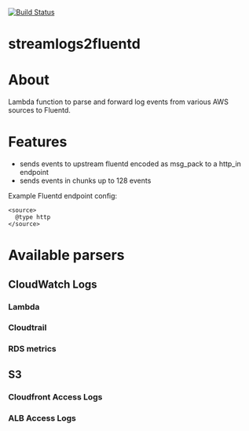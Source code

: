 [![Build Status](https://drone.zero-downtime.net/api/badges/ZeroDownTime/streamlogs2fluentd/status.svg)](https://drone.zero-downtime.net/ZeroDownTime/streamlogs2fluentd)

# streamlogs2fluentd

# About
Lambda function to parse and forward log events from various AWS sources to Fluentd.

# Features
- sends events to upstream fluentd encoded as msg_pack to a http_in endpoint
- sends events in chunks up to 128 events

Example Fluentd endpoint config:

```
<source>
  @type http
</source>
```

# Available parsers

## CloudWatch Logs

### Lambda

### Cloudtrail

### RDS metrics

## S3

### Cloudfront Access Logs

### ALB Access Logs

